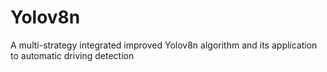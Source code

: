 # Yolov8n
A multi-strategy integrated improved Yolov8n algorithm and its application to automatic driving detection
